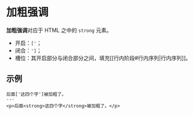 # 加粗强调

**加粗强调**对应于 HTML 之中的 `strong` 元素。

- 开启：`['`；
- 闭合：`']`；
- 槽位：其开启部分与闭合部分之间，填充[[行内阶段#行内序列|行内序列]]。

## 示例

```example
后面['这四个字']被加粗了。
···
<p>后面<strong>这四个字</strong>被加粗了。</p>
```
